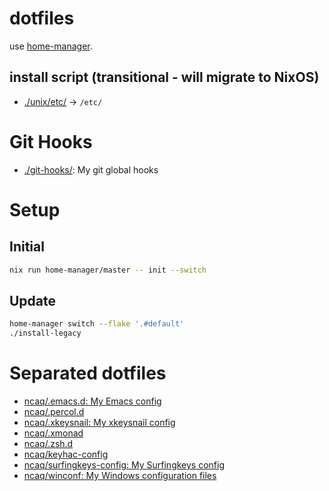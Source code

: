 # dotfiles

use [home-manager](https://github.com/nix-community/home-manager).

## install script (transitional - will migrate to NixOS)

* [./unix/etc/](./unix/etc/) -> `/etc/`

# Git Hooks

* [./git-hooks/](./git-hooks/): My git global hooks

# Setup

## Initial

``` zsh
nix run home-manager/master -- init --switch
```

## Update

``` zsh
home-manager switch --flake '.#default'
./install-legacy
```

# Separated dotfiles

* [ncaq/.emacs.d: My Emacs config](https://github.com/ncaq/.emacs.d)
* [ncaq/.percol.d](https://github.com/ncaq/.percol.d)
* [ncaq/.xkeysnail: My xkeysnail config](https://github.com/ncaq/.xkeysnail)
* [ncaq/.xmonad](https://github.com/ncaq/.xmonad)
* [ncaq/.zsh.d](https://github.com/ncaq/.zsh.d)
* [ncaq/keyhac-config](https://github.com/ncaq/keyhac-config)
* [ncaq/surfingkeys-config: My Surfingkeys config](https://github.com/ncaq/surfingkeys-config)
* [ncaq/winconf: My Windows configuration files](https://github.com/ncaq/winconf)
